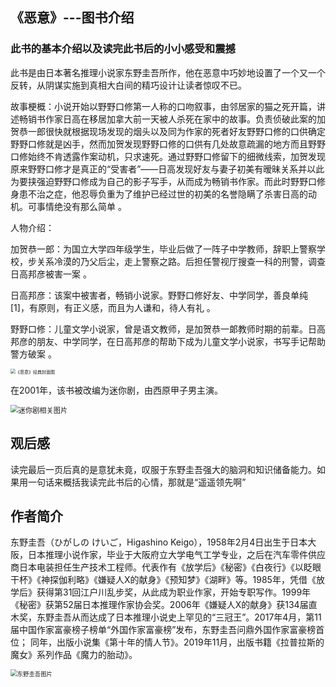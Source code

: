 ##  《恶意》---图书介绍

###  此书的基本介绍以及读完此书后的小小感受和震撼

此书是由日本著名推理小说家东野圭吾所作，他在恶意中巧妙地设置了一个又一个反转，从阴谋实施到真相大白间的精巧设计让读者惊叹不已。

故事梗概：小说开始以野野口修第一人称的口吻叙事，由邻居家的猫之死开篇，讲述畅销书作家日高在移居加拿大前一天被人杀死在家中的故事。负责侦破此案的加贺恭一郎很快就根据现场发现的烟头以及同为作家的死者好友野野口修的口供确定野野口修就是凶手，然而加贺发现野野口修的口供有几处故意疏漏的地方而且野野口修始终不肯透露作案动机，只求速死。通过野野口修留下的细微线索，加贺发现原来野野口修才是真正的“受害者”——日高发现好友与妻子初美有暧昧关系并以此为要挟强迫野野口修成为自己的影子写手，从而成为畅销书作家。而此时野野口修身患不治之症，他忍辱负重为了维护已经过世的初美的名誉隐瞒了杀害日高的动机。可事情绝没有那么简单 。

人物介绍：

加贺恭一郎：为国立大学四年级学生，毕业后做了一阵子中学教师，辞职上警察学校，步关系冷漠的乃父后尘，走上警察之路。后担任警视厅搜查一科的刑警，调查日高邦彦被害一案 。

日高邦彦：该案中被害者，畅销小说家。野野口修好友、中学同学，善良单纯 [1]，有原则，有正义感，而且为人谦和，待人有礼 。

野野口修：儿童文学小说家，曾是语文教师，是加贺恭一郞教师时期的前辈。日高邦彦的朋友、中学同学，在日高邦彦的帮助下成为儿童文学小说家，书写手记帮助警方破案 。

<img src="D:\HONOR Share\Screenshot\恶意书图.webp" alt="《恶意》经典封面图" style="zoom:50%;" />

在2001年，该书被改编为迷你剧，由西原甲子男主演。

<img src="D:\HONOR Share\Screenshot\恶意 迷你剧图片.webp" alt="迷你剧相关图片" style="zoom:80%;" />

##  观后感

读完最后一页后真的是意犹未竟，叹服于东野圭吾强大的脑洞和知识储备能力。如果用一句话来概括我读完此书后的心情，那就是“遥遥领先啊”

##  作者简介

东野圭吾（ひがしの けいご，Higashino Keigo），1958年2月4日出生于日本大阪，日本推理小说作家，毕业于大阪府立大学电气工学专业，之后在汽车零件供应商日本电装担任生产技术工程师。代表作有《放学后》《秘密》《白夜行》《以眨眼干杯》《神探伽利略》《嫌疑人X的献身》《预知梦》《湖畔》等。1985年，凭借《放学后》获得第31回江户川乱步奖，从此成为职业作家，开始专职写作。1999年《秘密》获第52届日本推理作家协会奖。2006年《嫌疑人X的献身》获134届直木奖，东野圭吾从而达成了日本推理小说史上罕见的“三冠王”。2017年4月，第11届中国作家富豪榜子榜单“外国作家富豪榜”发布，东野圭吾问鼎外国作家富豪榜首位； 同年，出版小说集《第十年的情人节》。2019年11月，出版书籍《拉普拉斯的魔女》系列作品《魔力的胎动》。

<img src="D:\HONOR Share\Screenshot\东野圭吾.jpg" alt="东野圭吾图片" style="zoom: 67%;" />





